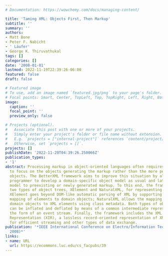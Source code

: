 ```yaml
---
# Documentation: https://wowchemy.com/docs/managing-content/

title: 'Taming XML: Objects First, Then Markup'
subtitle: ''
summary: ''
authors:
- Matt Bone
- Peter F. Nabicht
- ' Läufer'
- George K. Thiruvathukal
tags: []
categories: []
date: '2008-01-01'
lastmod: 2022-11-19T22:39:26-06:00
featured: false
draft: false

# Featured image
# To use, add an image named `featured.jpg/png` to your page's folder.
# Focal points: Smart, Center, TopLeft, Top, TopRight, Left, Right, BottomLeft, Bottom, BottomRight.
image:
  caption: ''
  focal_point: ''
  preview_only: false

# Projects (optional).
#   Associate this post with one or more of your projects.
#   Simply enter your project's folder or file name without extension.
#   E.g. `projects = ["internal-project"]` references `content/project/deep-learning/index.md`.
#   Otherwise, set `projects = []`.
projects: []
publishDate: '2022-11-20T04:39:26.250066Z'
publication_types:
- '1'
abstract: Processing markup in object-oriented languages often requires the programmer
  to focus on the objects generating the markup rather than the more pertinent domain
  objects. The BetterXML framework aims to improve this situation by allowing the
  programmer to develop a domain-specific object model as usual and later bind this
  model to preexisting or newly generated markup. To this end, the framework provides
  two types of object trees, XElement and NaturalXML, for representing XML documents.
  XElement goes beyond DOM-like automatic parsing of XML by supporting the custom
  mapping of elements to domain objects; NaturalXML allows the mapping of existing
  domain objects to XML elements using class metadata. Both types of object trees
  can be inflated and deflated by means of a common intermediate representation in
  the form of an event stream. Finally, the framework includes the XML Intermediate
  Representation (XIR), a lossless record-oriented representation of XML documents
  for efficient streaming and other types of data exchange.
publication: '*IEEE International Conference on Electro/Information Technology (EIT
  2008)*'
links:
- name: URL
  url: https://ecommons.luc.edu/cs_facpubs/39
---
```

